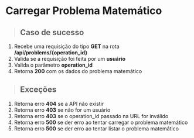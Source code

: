 # Carregar Problema Matemático

> ## Caso de sucesso

1. Recebe uma requisição do tipo **GET** na rota **/api/problems/{operation_id}**
2. Valida se a requisição foi feita por um **usuário**
3. Valida o parâmetro **operation_id**
4. Retorna **200** com os dados do problema matemático

> ## Exceções

1. Retorna erro **404** se a API não existir
2. Retorna erro **403** se não for um usuário
3. Retorna erro **403** se o operation_id passado na URL for inválido
4. Retorna erro **500** se der erro ao tentar carregar o problema matemático
5. Retorna erro **500** se der erro ao tentar listar o problema matemático